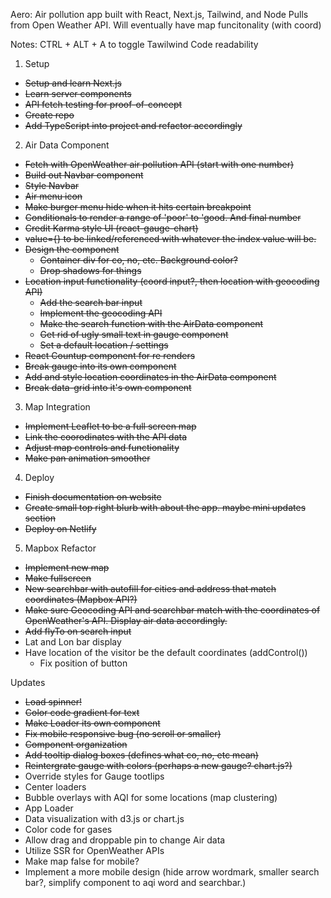 Aero:
Air pollution app built with React, Next.js, Tailwind, and Node
Pulls from Open Weather API. Will eventually have map funcitonality (with coord)

Notes:
CTRL + ALT + A to toggle Tawilwind Code readability


1. Setup    
  - ~~Setup and learn Next.js~~
  - ~~Learn server components~~
  - ~~API fetch testing for proof-of-concept~~
  - ~~Create repo~~
  - ~~Add TypeScript into project and refactor accordingly~~

2. Air Data Component
  - ~~Fetch with OpenWeather air pollution API (start with one number)~~
  - ~~Build out Navbar component~~
  - ~~Style Navbar~~
  - ~~Air menu icon~~
  - ~~Make burger menu hide when it hits certain breakpoint~~
  - ~~Conditionals to render a range of 'poor' to 'good. And final number~~
  - ~~Credit Karma style UI (react-gauge-chart)~~
  - ~~value={} to be linked/referenced with whatever the index value will be.~~
  - ~~Design the component~~
    - ~~Container div for co, no, etc. Background color?~~
    - ~~Drop shadows for things~~
  - ~~Location input functionality (coord input?, then location with geocoding API)~~
    - ~~Add the search bar input~~
    - ~~Implement the geocoding API~~
    - ~~Make the search function with the AirData component~~
    - ~~Get rid of ugly small text in gauge component~~
    - ~~Set a default location / settings~~
  - ~~React Countup component for re renders~~
  - ~~Break gauge into its own component~~
  - ~~Add and style location coordinates in the AirData component~~
  - ~~Break data-grid into it's own component~~

3. Map Integration
  - ~~Implement Leaflet to be a full screen map~~
  - ~~Link the coorodinates with the API data~~
  - ~~Adjust map controls and functionality~~
  - ~~Make pan animation smoother~~ 

4. Deploy
  - ~~Finish documentation on website~~
  - ~~Create small top right blurb with about the app. maybe mini updates section~~
  - ~~Deploy on Netlify~~


5. Mapbox Refactor
  - ~~Implement new map~~
  - ~~Make fullscreen~~
  - ~~New searchbar with autofill for cities and address that match coordinates (Mapbox API?)~~
  - ~~Make sure Geocoding API and searchbar match with the coordinates of OpenWeather's API. Display air data accordingly.~~
  - ~~Add flyTo on search input~~
  - Lat and Lon bar display
  - Have location of the visitor be the default coordinates (addControl())
    - Fix position of button


Updates
  - ~~Load spinner!~~
  - ~~Color code gradient for text~~
  - ~~Make Loader its own component~~
  - ~~Fix mobile responsive bug (no scroll or smaller)~~
  - ~~Component organization~~
  - ~~Add tooltip dialog boxes (defines what co, no, etc mean)~~
  - ~~Reintergrate gauge with colors (perhaps a new gauge? chart.js?)~~
  - Override styles for Gauge tootlips
  - Center loaders
  - Bubble overlays with AQI for some locations (map clustering)
  - App Loader
  - Data visualization with d3.js or chart.js
  - Color code for gases
  - Allow drag and droppable pin to change Air data
  - Utilize SSR for OpenWeather APIs
  - Make map false for mobile?
  - Implement a more mobile design (hide arrow wordmark, smaller search bar?, simplify component to aqi word and searchbar.)



